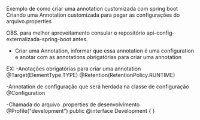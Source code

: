 Exemplo de como criar uma annotation customizada com spring boot
Criando uma Annotation  customizada para pegar as configurações do arquivo.properties

OBS. para melhor aproveitamento consular o repositório api-config-externalizada-spring-boot  antes.

- Criar uma Annotation, informar que essa annotation é uma configuration 
e anotar com as annotations obrigatórias para criar uma annotation

EX:
-Anotações obrigatórias para criar uma annotation
@Target(ElementType.TYPE)
@Retention(RetentionPolicy.RUNTIME)

-Annotation de configuração que será herdada na classe de configuração
@Configuration

-Chamada do arquivo .properties de desenvolvimento 
@Profile("development")
public @interface Development {
}

